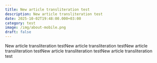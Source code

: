 ```yaml
---
title: New article transliteration test
description: New article transliteration test
date: 2025-10-02T19:48:00.000+03:00
category: test
image: /img/about-mobile.png
draft: false
---
```

New article transliteration testNew article transliteration testNew article transliteration testNew article transliteration testNew article transliteration test
